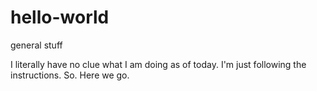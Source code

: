 # hello-world
general stuff

I literally have no clue what I am doing as of today. I'm just following the instructions. So. Here we go. 
